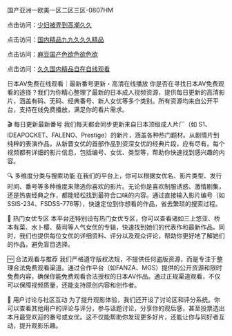 国产亚洲一欧美一区二区三区-0807HM

点击访问：<a href="https://tfda.pages.dev/">少妇被弄到高潮久久</a>

点击访问：<a href="https://fdhf-454.pages.dev/">国内精品九九久久久精品</a>

点击访问：<a href="https://rtj-3zo.pages.dev/">麻豆国产色欲色欲色欲</a>

点击访问：<a href="https://bered.pages.dev/">久久国内精品自在自线观看</a>

日本AV免费在线观看｜最新番号更新・高清在线播放
你是否在寻找日本AV免费观看的途径？我们为你精心整理了最新的日本成人视频资源，提供每日更新的高清影片，涵盖有码、无码、经典番号、新人女优等多个类别。所有资源均来自公开平台，支持在线免费播放，满足你的看片需求。

🎬 每日更新最新番号
我们每天都会同步更新来自日本顶级成人片厂（如 S1、IDEAPOCKET、FALENO、Prestige）的新片，涵盖各种热门题材。从剧情片到纯粹的表演作品，从新晋女优的首部作品到资深女优的经典片段，应有尽有。每个视频都有详细的影片信息，包括编号、女优、类型等，帮助你快速找到感兴趣的内容。

🔍 多维度分类与搜索功能
在我们的平台上，你可以根据女优名、影片类型、发行时间、番号等多种维度来筛选你喜欢的影片。无论你是喜欢制服诱惑、激情剧集，还是热衷经典之作，都能轻松找到最符合口味的内容。通过直接输入影片编号（如SSIS-234、FSDSS-776等），快速定位到你想看的作品，省去繁琐的搜索过程。

🌟 热门女优专区
本平台还特别设有热门女优专区，你可以查看诸如三上悠亚、桥本有菜、水卜樱、葵司等人气女优的专辑，快速找到她们的代表作和最新作品。同时，我们也提供每位女优的详细资料、评分以及观众评论，帮助你更好地了解她们的作品，避免盲目选择。

🆓 合法观看与推荐
我们严格遵守版权法规，不提供任何盗版资源，而是专注于整理合法免费观看渠道。通过合作平台（如FANZA、MGS）提供的公开资源和限时免费内容，确保你能免费观看合法授权的日本AV作品。通过正规渠道观看，不仅可以保障视频质量，还能支持原创内容和创作者。

💬 用户讨论与社区互动
为了提升观影体验，我们还开设了讨论区和评分系统。你可以查看其他用户的评论与评分，参与话题讨论，分享你的观后感，甚至投票选出本月最受欢迎的番号或女优。这不仅能帮助你发现更多好片，还能让你与同好者互动，提升观影乐趣。




<span style="display:none;">[Canonical link](https://github.com/syx143/3555 ）</span>
